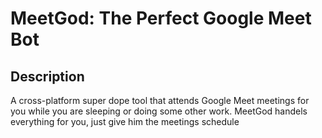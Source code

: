 # MeetGod: The Perfect Google Meet Bot

## Description

A cross-platform super dope tool that attends Google Meet meetings for you while you are sleeping or doing some other work. MeetGod handels everything for you, just give him the meetings schedule
